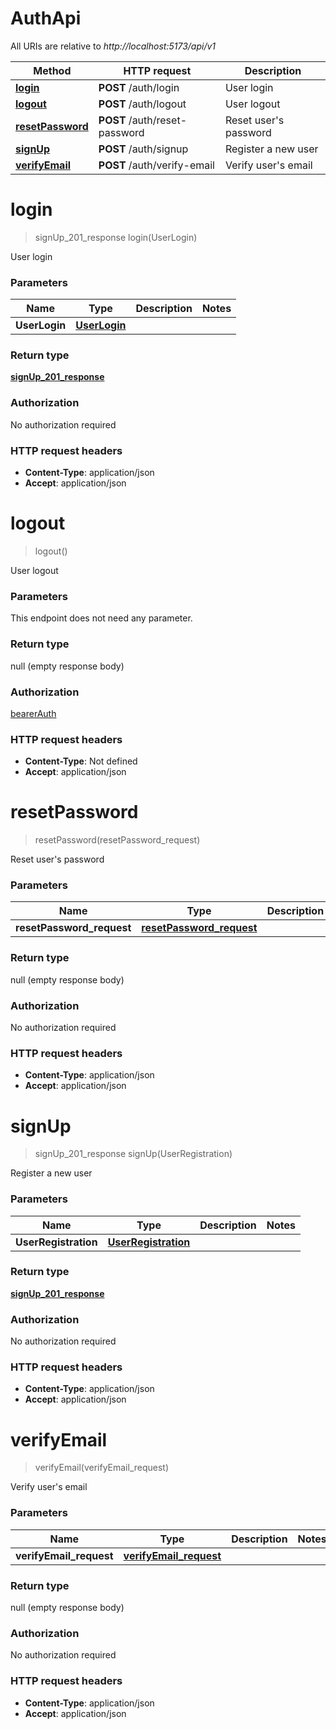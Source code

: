 # AuthApi

All URIs are relative to *http://localhost:5173/api/v1*

| Method | HTTP request | Description |
|------------- | ------------- | -------------|
| [**login**](AuthApi.md#login) | **POST** /auth/login | User login |
| [**logout**](AuthApi.md#logout) | **POST** /auth/logout | User logout |
| [**resetPassword**](AuthApi.md#resetPassword) | **POST** /auth/reset-password | Reset user&#39;s password |
| [**signUp**](AuthApi.md#signUp) | **POST** /auth/signup | Register a new user |
| [**verifyEmail**](AuthApi.md#verifyEmail) | **POST** /auth/verify-email | Verify user&#39;s email |


<a name="login"></a>
# **login**
> signUp_201_response login(UserLogin)

User login

### Parameters

|Name | Type | Description  | Notes |
|------------- | ------------- | ------------- | -------------|
| **UserLogin** | [**UserLogin**](../Models/UserLogin.md)|  | |

### Return type

[**signUp_201_response**](../Models/signUp_201_response.md)

### Authorization

No authorization required

### HTTP request headers

- **Content-Type**: application/json
- **Accept**: application/json

<a name="logout"></a>
# **logout**
> logout()

User logout

### Parameters
This endpoint does not need any parameter.

### Return type

null (empty response body)

### Authorization

[bearerAuth](../README.md#bearerAuth)

### HTTP request headers

- **Content-Type**: Not defined
- **Accept**: application/json

<a name="resetPassword"></a>
# **resetPassword**
> resetPassword(resetPassword\_request)

Reset user&#39;s password

### Parameters

|Name | Type | Description  | Notes |
|------------- | ------------- | ------------- | -------------|
| **resetPassword\_request** | [**resetPassword_request**](../Models/resetPassword_request.md)|  | |

### Return type

null (empty response body)

### Authorization

No authorization required

### HTTP request headers

- **Content-Type**: application/json
- **Accept**: application/json

<a name="signUp"></a>
# **signUp**
> signUp_201_response signUp(UserRegistration)

Register a new user

### Parameters

|Name | Type | Description  | Notes |
|------------- | ------------- | ------------- | -------------|
| **UserRegistration** | [**UserRegistration**](../Models/UserRegistration.md)|  | |

### Return type

[**signUp_201_response**](../Models/signUp_201_response.md)

### Authorization

No authorization required

### HTTP request headers

- **Content-Type**: application/json
- **Accept**: application/json

<a name="verifyEmail"></a>
# **verifyEmail**
> verifyEmail(verifyEmail\_request)

Verify user&#39;s email

### Parameters

|Name | Type | Description  | Notes |
|------------- | ------------- | ------------- | -------------|
| **verifyEmail\_request** | [**verifyEmail_request**](../Models/verifyEmail_request.md)|  | |

### Return type

null (empty response body)

### Authorization

No authorization required

### HTTP request headers

- **Content-Type**: application/json
- **Accept**: application/json

